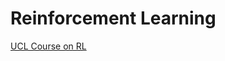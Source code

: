 # Reinforcement Learning
[UCL Course on RL](http://www0.cs.ucl.ac.uk/staff/D.Silver/web/Teaching.html)  

